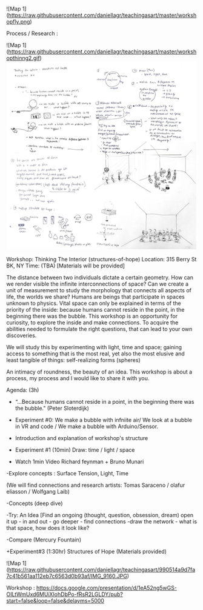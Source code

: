 
![Map 1] (https://raw.githubusercontent.com/daniellagr/teachingasart/master/workshopfly.png)


Process / Research :

![Map 1] (https://raw.githubusercontent.com/daniellagr/teachingasart/master/workshopthinng2.gif)
![Map 1](https://raw.githubusercontent.com/daniellagr/teachingasart/master/workshopthinkngprocess.gif)

Workshop: Thinking The Interior (structures-of-hope)
Location: 315 Berry St BK, NY
Time: (TBA)
[Materials will be provided] 


The distance between two individuals dictate a certain geometry. How can we render visible the infinite interconnections of space?
Can we create a unit of measurement to study the morphology that connects all aspects of life, the worlds we share? 
Humans are beings that participate in spaces unknown to physics. Vital space can only be explained in terms of the priority of the inside: 
because humans cannot reside in the point, in the beginning there was the bubble.
This workshop is an opportunity for curiosity, to explore the inside and make connections. 
To acquire the abilities needed to formulate the right questions, that can lead to your own discoveries.

We will study this by experimenting with light, time and space; gaining access to something that is the most real, 
yet also the most elusive and least tangible of things: 
self-realizing forms (spheres)

An intimacy of roundness, the beauty of an idea.
This workshop is about a process, my process 
and I would like to share it with you.

Agenda: (3h)

- “…Because humans cannot reside in a point, in the beginning there was the bubble." (Peter Sloterdijk)

+ Experiment #0: We make a bubble with infniite air/ We look at a bubble in VR and code / We make a bubble with Arduino/Sensor. 

- Introduction and explanation of workshop's structure

+ Experiment #1 (10min) Draw: time / light / space

- Watch 1min Video Richard feynman + Bruno Munari

-Explore concepts : Surface Tension, Light, Time 

(We will find connections and research artists: Tomas Saraceno /  olafur eliasson / Wolfgang Laib)

-Concepts (deep dive)

-Try: An Idea
 [Find an ongoing (thought, question, obsession, dream)
 open it up - in and out - go deeper - find connections -draw the network - what is that space, how does it look like?
 
 -Compare (Mercury Fountain)
 
 +Experiment#3 (1:30hr) Structures of Hope (Materials provided) 
 
 ![Map 1] (https://raw.githubusercontent.com/daniellagr/teachingasart/990514a9d7fa7c41b561aa112eb7c6563d0b93af/IMG_9160.JPG) 
 


Workshop :
https://docs.google.com/presentation/d/1eA52ng5wGS-OILtWmUxd6MUiXIohDbPo-fRsR2LGLDY/pub?start=false&loop=false&delayms=5000

